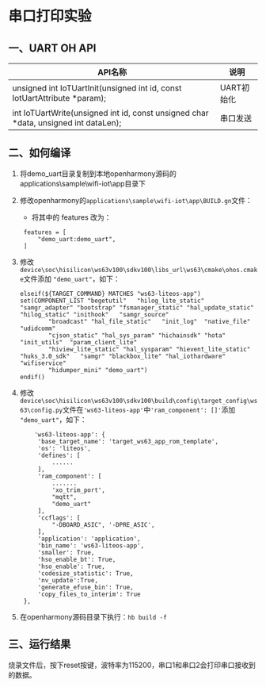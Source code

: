 # 串口打印实验<a name="ZH-CN_TOPIC_0000001130176841"></a>


## 一、UART OH API

| API名称                                                      | 说明                                      |
| ------------------------------------------------------------ | ---------------------------------------- |
| unsigned int IoTUartInit(unsigned int id, const IotUartAttribute *param);                 | UART初始化   |
| int IoTUartWrite(unsigned int id, const unsigned char *data, unsigned int dataLen);       | 串口发送     |


## 二、如何编译

1. 将demo_uart目录复制到本地openharmony源码的applications\sample\wifi-iot\app目录下

2. 修改openharmony的`applications\sample\wifi-iot\app\BUILD.gn`文件：
   * 将其中的 features 改为：
   ```
    features = [
        "demo_uart:demo_uart",
    ]
   ```

3. 修改`device\soc\hisilicon\ws63v100\sdkv100\libs_url\ws63\cmake\ohos.cmake`文件添加 `"demo_uart"`，如下：
    ```
    elseif(${TARGET_COMMAND} MATCHES "ws63-liteos-app")
    set(COMPONENT_LIST "begetutil"   "hilog_lite_static" "samgr_adapter" "bootstrap" "fsmanager_static" "hal_update_static" "hilog_static" "inithook"   "samgr_source"
            "broadcast" "hal_file_static"   "init_log"  "native_file" "udidcomm"
            "cjson_static" "hal_sys_param" "hichainsdk" "hota" "init_utils"  "param_client_lite"
            "hiview_lite_static" "hal_sysparam" "hievent_lite_static" "huks_3.0_sdk"   "samgr" "blackbox_lite" "hal_iothardware" "wifiservice"
            "hidumper_mini" "demo_uart")
    endif()
    ```

4. 修改`device\soc\hisilicon\ws63v100\sdkv100\build\config\target_config\ws63\config.py`文件在`'ws63-liteos-app'`中`'ram_component': []'`添加 `"demo_uart"`，如下：
   ```
       'ws63-liteos-app': {
        'base_target_name': 'target_ws63_app_rom_template',
        'os': 'liteos',
        'defines': [
            ......
        ],
        'ram_component': [
            .......
            'xo_trim_port',
            "mqtt",
            "demo_uart"
        ],
        'ccflags': [
            "-DBOARD_ASIC", '-DPRE_ASIC',
        ],
        'application': 'application',
        'bin_name': 'ws63-liteos-app',
        'smaller': True,
        'hso_enable_bt': True,
        'hso_enable': True,
        'codesize_statistic': True,
        'nv_update':True,
        'generate_efuse_bin': True,
        'copy_files_to_interim': True
    },
   ```
5. 在openharmony源码目录下执行：`hb build -f`



## 三、运行结果

烧录文件后，按下reset按键，波特率为115200，串口1和串口2会打印串口接收到的数据。
